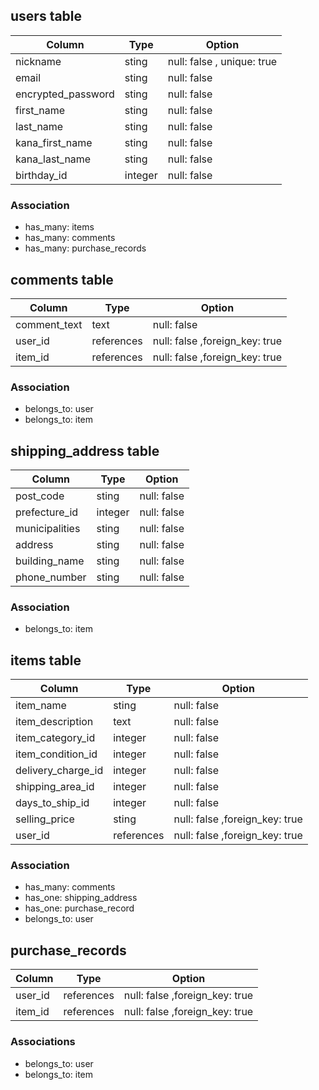 ## users table

| Column             | Type    | Option                     |
| ------------------ | ------- | -------------------------- |
| nickname           | sting   | null: false , unique: true |
| email              | sting   | null: false                |
| encrypted_password | sting   | null: false                |
| first_name         | sting   | null: false                |
| last_name          | sting   | null: false                |
| kana_first_name    | sting   | null: false                |
| kana_last_name     | sting   | null: false                |
| birthday_id        | integer | null: false                |

### Association

- has_many: items
- has_many: comments
- has_many: purchase_records



## comments table

| Column       | Type       | Option                         |
| ------------ | ---------- | ------------------------------ |
| comment_text | text       | null: false                    |
| user_id      | references | null: false ,foreign_key: true |
| item_id      | references | null: false ,foreign_key: true |

### Association

- belongs_to: user
- belongs_to: item



## shipping_address table

| Column         | Type    | Option      |
| -------------- | ------- | ----------- |
| post_code      | sting   | null: false |
| prefecture_id  | integer | null: false |
| municipalities | sting   | null: false |
| address        | sting   | null: false |
| building_name  | sting   | null: false |
| phone_number   | sting   | null: false |

### Association

- belongs_to: item



## items table

| Column            | Type       | Option                         |
| ----------------- | ---------- | ------------------------------ |
| item_name         | sting      | null: false                    |
| item_description  | text       | null: false                    |
| item_category_id  | integer    | null: false                    |
| item_condition_id | integer    | null: false                    |
| delivery_charge_id | integer    | null: false                    |
| shipping_area_id  | integer    | null: false                    |
| days_to_ship_id   | integer    | null: false                    |
| selling_price     | sting      | null: false ,foreign_key: true |
| user_id           | references | null: false ,foreign_key: true |

### Association

- has_many: comments
- has_one: shipping_address
- has_one: purchase_record
- belongs_to: user



## purchase_records

| Column  | Type       | Option                         |
| ------- | ---------- | ------------------------------ |
| user_id | references | null: false ,foreign_key: true |
| item_id | references | null: false ,foreign_key: true |

### Associations

- belongs_to: user
- belongs_to: item

